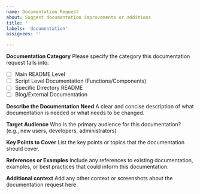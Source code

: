 ```yaml
---
name: Documentation Request
about: Suggest documentation improvements or additions
title: ''
labels: 'documentation'
assignees: ''

---
```


**Documentation Category**
Please specify the category this documentation request falls into:
- [ ] Main README Level
- [ ] Script Level Documentation (Functions/Components)
- [ ] Specific Directory README
- [ ] Blog/External Documentation

**Describe the Documentation Need**
A clear and concise description of what documentation is needed or what needs to be changed.

**Target Audience**
Who is the primary audience for this documentation? (e.g., new users, developers, administrators)

**Key Points to Cover**
List the key points or topics that the documentation should cover.

**References or Examples**
Include any references to existing documentation, examples, or best practices that could inform this documentation.

**Additional context**
Add any other context or screenshots about the documentation request here.
